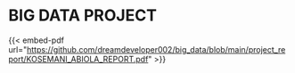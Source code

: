 # BIG DATA PROJECT

{{< embed-pdf url="https://github.com/dreamdeveloper002/big_data/blob/main/project_report/KOSEMANI_ABIOLA_REPORT.pdf" >}}
